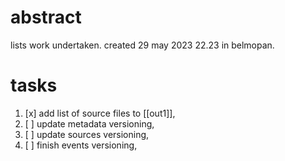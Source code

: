 # abstract

lists work undertaken. created 29 may 2023 22.23 in belmopan.

# tasks

1. [x] add list of source files to [[out1]],
2. [ ] update metadata versioning,
3. [ ] update sources versioning,
4. [ ] finish events versioning,